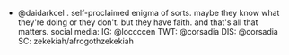 - @daidarkcel . self-proclaimed enigma of sorts. maybe they know what they're doing or they don't. but they have faith. and that's all that matters.
social media: 
IG: @loccccen
TWT: @corsadia
DIS: @corsadia
SC: zekekiah/afrogothzekekiah


<!---
daidarkcel/daidarkcel is a ✨ special ✨ repository because its `README.md` (this file) appears on your GitHub profile.
You can click the Preview link to take a look at your changes.
--->
